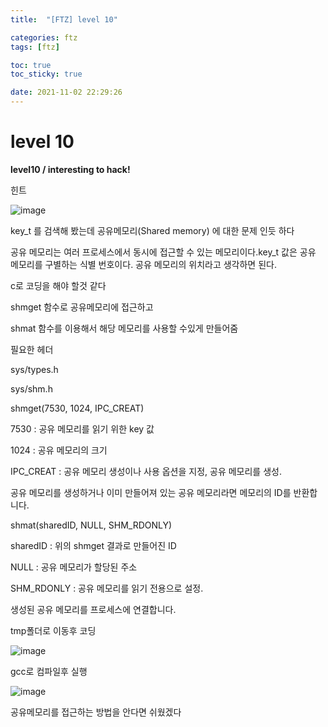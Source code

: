 ```yaml
---
title:  "[FTZ] level 10"

categories: ftz
tags: [ftz]

toc: true
toc_sticky: true

date: 2021-11-02 22:29:26
---
```


# level 10

**level10 / interesting to hack!**

힌트

![image](https://user-images.githubusercontent.com/69203345/139842625-f2e6e6b5-77a6-4fca-8108-a7b45411cf5f.png)

key_t 를 검색해 봤는데 공유메모리(Shared memory) 에 대한 문제 인듯 하다

공유 메모리는 여러 프로세스에서 동시에 접근할 수 있는 메모리이다.key_t 값은 공유 메모리를 구별하는 식별 번호이다. 공유 메모리의 위치라고 생각하면 된다. 

c로 코딩을 해야 할것 같다

shmget 함수로 공유메모리에 접근하고

shmat 함수를 이용해서 해당 메모리를 사용할 수있게 만들어줌

필요한 헤더

sys/types.h

sys/shm.h



shmget(7530, 1024, IPC_CREAT)

7530 : 공유 메모리를 읽기 위한 key 값

1024 : 공유 메모리의 크기

IPC_CREAT : 공유 메모리 생성이나 사용 옵션을 지정, 공유 메모리를 생성.

공유 메모리를 생성하거나 이미 만들어져 있는 공유 메모리라면 메모리의 ID를 반환합니다.



shmat(sharedID, NULL, SHM_RDONLY)

sharedID : 위의 shmget 결과로 만들어진 ID

NULL : 공유 메모리가 할당된 주소

SHM_RDONLY : 공유 메모리를 읽기 전용으로 설정.

생성된 공유 메모리를 프로세스에 연결합니다.



tmp폴더로 이동후 코딩

![image](https://user-images.githubusercontent.com/69203345/139857366-52002cd1-dd5d-4062-9ea1-f4d829ebbbf2.png)

gcc로 컴파일후 실행

![image](https://user-images.githubusercontent.com/69203345/139855953-341ce690-c397-48ae-8715-07eb71659cc4.png)



공유메모리를 접근하는 방법을 안다면 쉬웠겠다 